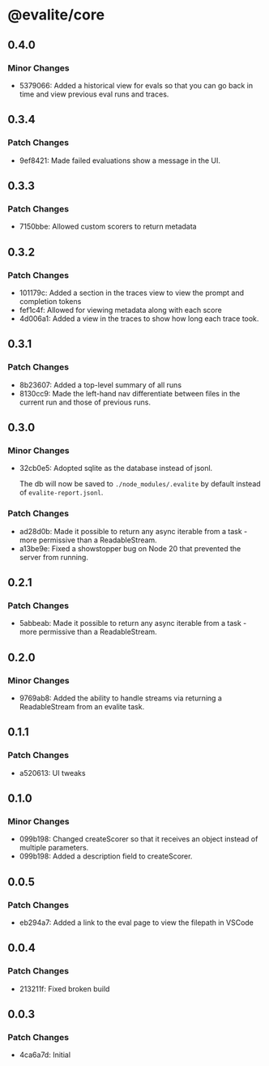 # @evalite/core

## 0.4.0

### Minor Changes

- 5379066: Added a historical view for evals so that you can go back in time and view previous eval runs and traces.

## 0.3.4

### Patch Changes

- 9ef8421: Made failed evaluations show a message in the UI.

## 0.3.3

### Patch Changes

- 7150bbe: Allowed custom scorers to return metadata

## 0.3.2

### Patch Changes

- 101179c: Added a section in the traces view to view the prompt and completion tokens
- fef1c4f: Allowed for viewing metadata along with each score
- 4d006a1: Added a view in the traces to show how long each trace took.

## 0.3.1

### Patch Changes

- 8b23607: Added a top-level summary of all runs
- 8130cc9: Made the left-hand nav differentiate between files in the current run and those of previous runs.

## 0.3.0

### Minor Changes

- 32cb0e5: Adopted sqlite as the database instead of jsonl.

  The db will now be saved to `./node_modules/.evalite` by default instead of `evalite-report.jsonl`.

### Patch Changes

- ad28d0b: Made it possible to return any async iterable from a task - more permissive than a ReadableStream.
- a13be9e: Fixed a showstopper bug on Node 20 that prevented the server from running.

## 0.2.1

### Patch Changes

- 5abbeab: Made it possible to return any async iterable from a task - more permissive than a ReadableStream.

## 0.2.0

### Minor Changes

- 9769ab8: Added the ability to handle streams via returning a ReadableStream from an evalite task.

## 0.1.1

### Patch Changes

- a520613: UI tweaks

## 0.1.0

### Minor Changes

- 099b198: Changed createScorer so that it receives an object instead of multiple parameters.
- 099b198: Added a description field to createScorer.

## 0.0.5

### Patch Changes

- eb294a7: Added a link to the eval page to view the filepath in VSCode

## 0.0.4

### Patch Changes

- 213211f: Fixed broken build

## 0.0.3

### Patch Changes

- 4ca6a7d: Initial
